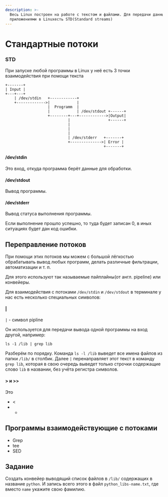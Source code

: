 ```yaml
---
description: >-
  Весь Linux построен на работе с текстом и файлами. Для передачи данных между
  приложениями в Linuxесть STD(Standard streams)
---
```


# Стандартные потоки

### STD

При запуске любой программы в Linux у неё есть 3 точки взаимодействия при помощи текста

```
+-------+
| Input |
+---+---+
    | /dev/stdin   +------------+
    +------------->|            |
                   |  Programm  |
                   |            | /dev/stdout +------+
                   +--------+---+------------>|Output|
                            |                 +------+
                            |
                            |
                            |
                            | /dev/stderr   +-------+
                            +-------------->| Error |
                                            +-------+
```

#### /dev/stdin

Это вход, откуда программа берёт данные для обработки.

#### /dev/stdout

Вывод программы.

#### /dev/stderr

Вывод статуса выполнения программы.

Если выполнение прошло успешно, то туда будет записан 0, в иных ситуациях будет дан код ошибки.



## Переправление потоков

При помощи этих потоков мы можем с большой лёгкостью обрабатывать вывод любых программ, делать различные фильтрации, автоматизации и т. п.

Для этого используют так называемые пайплайны(от англ. pipeline) или конвейеры.

Для взаимодействия с потоками `/dev/stdin` и `/dev/stdout` в терминале у нас есть несколько специальных символов:

#### |

`|` - символ pipline

Он используется для передачи вывода одной программы на вход другой, например:

```
ls -1 /lib | grep lib
```

Разберём по порядку. Команда `ls -l /lib` выведет все имена файлов из папки `/lib/` в столбик. Далее `|` перенаправляет этот текст в команду `grep lib`, которая в свою очередь выведет только строчки содержащие слово `lib` в названии, без учёта регистра символов.

#### > и >>

Это

* <
*
  *

## Программы взаимодействующие с потоками

* Grep
* tee
* SED

## Задание

Создать конвейер выводящий список файлов в `/lib/` содержащих в название `python`. И запись всего этого в файл `python_libs-name.txt`, где вместо `name` укажите свою фамилию.

